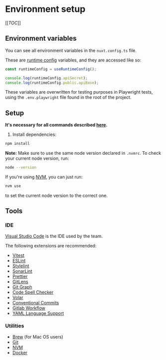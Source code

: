# Environment setup

[[_TOC_]]

## Environment variables

You can see all environment variables in the `nuxt.config.ts` file.

These are [runtime config](https://nuxt.com/docs/guide/going-further/runtime-config) variables, and they are accessed like so:

```ts
const runtimeConfig = useRuntimeConfig();

console.log(runtimeConfig.apiSecret);
console.log(runtimeConfig.public.apiBase);
```

These variables are overwritten for testing purposes in Playwright tests, using the `.env.playwright` file found in the root of the project.

## Setup

**It's necessary for all commands described [here](./commands-scripts.md).**

1. Install dependencies:

```bash
npm install
```

**Note:** Make sure to use the same node version declared in `.nvmrc`. To check your current node version, run:

```bash
node --version
```

If you're using [NVM](https://github.com/nvm-sh/nvm), you can just run:

```bash
nvm use
```

to set the current node version to the correct one.

## Tools

### IDE

[Visual Studio Code](https://code.visualstudio.com/) is the IDE used by the team.

The following extensions are recommended:

- [Vitest](https://marketplace.visualstudio.com/items?itemName=ZixuanChen.vitest-explorer)
- [ESLint](https://marketplace.visualstudio.com/items?itemName=dbaeumer.vscode-eslint)
- [Stylelint](https://marketplace.visualstudio.com/items?itemName=stylelint.vscode-stylelint)
- [SonarLint](https://marketplace.visualstudio.com/items?itemName=SonarSource.sonarlint-vscode)
- [Prettier](https://marketplace.visualstudio.com/items?itemName=esbenp.prettier-vscode)
- [GitLens](https://marketplace.visualstudio.com/items?itemName=eamodio.gitlens)
- [Git Graph](https://marketplace.visualstudio.com/items?itemName=mhutchie.git-graph)
- [Code Spell Checker](https://marketplace.visualstudio.com/items?itemName=streetsidesoftware.code-spell-checker)
- [Volar](https://marketplace.visualstudio.com/items?itemName=Vue.volar)
- [Conventional Commits](https://marketplace.visualstudio.com/items?itemName=vivaxy.vscode-conventional-commits)
- [Gitlab Workflow](https://marketplace.visualstudio.com/items?itemName=GitLab.gitlab-workflow)
- [YAML Language Support](https://marketplace.visualstudio.com/items?itemName=redhat.vscode-yaml)

### Utilities

- [Brew](https://brew.sh/) (for Mac OS users)
- [Git](https://git-scm.com/downloads)
- [NVM](https://github.com/nvm-sh/nvm)
- [Docker](https://www.docker.com/products/docker-desktop/)
